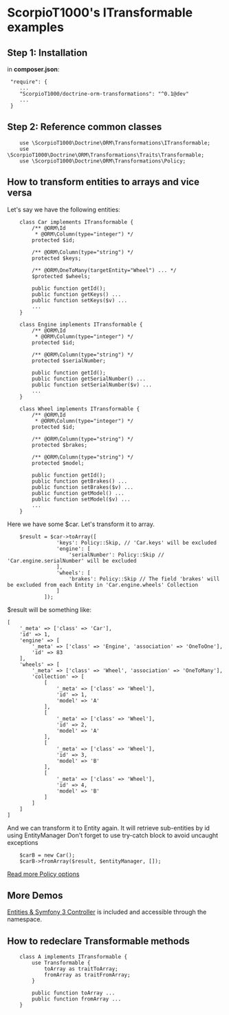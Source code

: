 ScorpioT1000's ITransformable examples
======================================

Step 1: Installation
--------------------

in **composer.json**:
```
 "require": {
    ...
    "ScorpioT1000/doctrine-orm-transformations": "^0.1@dev"
    ...
 }
```

Step 2: Reference common classes
--------------------------------

```
    use \ScorpioT1000\Doctrine\ORM\Transformations\ITransformable;
    use \ScorpioT1000\Doctrine\ORM\Transformations\Traits\Transformable;
    use \ScorpioT1000\Doctrine\ORM\Transformations\Policy;
```

How to transform entities to arrays and vice versa
--------------------------------------------------

Let's say we have the following entities:

```
    class Car implements ITransformable {
        /** @ORM\Id
         * @ORM\Column(type="integer") */
        protected $id;
        
        /** @ORM\Column(type="string") */
        protected $keys;
        
        /** @ORM\OneToMany(targetEntity="Wheel") ... */
        $protected $wheels;
        
        public function getId();
        public function getKeys() ...
        public function setKeys($v) ...
        ...
    }
    
    class Engine implements ITransformable {
        /** @ORM\Id
         * @ORM\Column(type="integer") */
        protected $id;
        
        /** @ORM\Column(type="string") */
        protected $serialNumber;
        
        public function getId();
        public function getSerialNumber() ...
        public function setSerialNumber($v) ...
        ...
    }
    
    class Wheel implements ITransformable {
        /** @ORM\Id
         * @ORM\Column(type="integer") */
        protected $id;
        
        /** @ORM\Column(type="string") */
        protected $brakes;
        
        /** @ORM\Column(type="string") */
        protected $model;
        
        public function getId();
        public function getBrakes() ...
        public function setBrakes($v) ...
        public function getModel() ...
        public function setModel($v) ...
        ...
    }
```

Here we have some $car. Let's transform it to array.

```
    $result = $car->toArray([
                'keys': Policy::Skip, // 'Car.keys' will be excluded
                'engine': [
                    'serialNumber': Policy::Skip // 'Car.engine.serialNumber' will be excluded
                ],
                'wheels': [
                    'brakes': Policy::Skip // The field 'brakes' will be excluded from each Entity in 'Car.engine.wheels' Collection
                ]
            ]);
```
            
$result will be something like:

```
[
    '_meta' => ['class' => 'Car'],
    'id' => 1,
    'engine' => [
        '_meta' => ['class' => 'Engine', 'association' => 'OneToOne'],
        'id' => 83
    ],
    'wheels' => [
        '_meta' => ['class' => 'Wheel', 'association' => 'OneToMany'],
        'collection' => [
            [
                '_meta' => ['class' => 'Wheel'],
                'id' => 1,
                'model' => 'A'
            ],
            [
                '_meta' => ['class' => 'Wheel'],
                'id' => 2,
                'model' => 'A'
            ],
            [
                '_meta' => ['class' => 'Wheel'],
                'id' => 3,
                'model' => 'B'
            ],
            [
                '_meta' => ['class' => 'Wheel'],
                'id' => 4,
                'model' => 'B'
            ]
        ]
    ]
]
```

    
    
And we can transform it to Entity again.
It will retrieve sub-entities by id using EntityManager
Don't forget to use try-catch block to avoid uncaught exceptions

```
    $carB = new Car();
    $carB->fromArray($result, $entityManager, []);
```

[Read more Policy options](https://github.com/ScorpioT1000/doctrine-orm-transformations/blob/master/src/Policy.php)

More Demos
----------
[Entities & Symfony 3 Controller](https://github.com/ScorpioT1000/doctrine-orm-transformations/tree/master/src/Demo) is included and accessible through the namespace.


How to redeclare Transformable methods
--------------------------------------

```
    class A implements ITransformable {
        use Transformable {
            toArray as traitToArray;
            fromArray as traitFromArray;
        }
        
        public function toArray ...
        public function fromArray ...
    }
```

